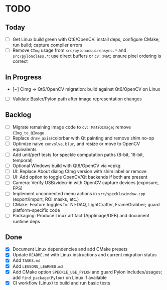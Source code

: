 # TODO

## Today
- [ ] Get Linux build green with Qt6/OpenCV: install deps, configure CMake, run build; capture compiler errors
- [ ] Remove `CImg` usage from `src/pylonacquireasync.*` and `src/pylonclass.*`: use direct buffers or `cv::Mat`; ensure pixel ordering is correct

## In Progress
- [~] CImg → Qt6/OpenCV migration: build against Qt6/OpenCV on Linux
- [ ] Validate Basler/Pylon path after image representation changes

## Backlog
- [ ] Migrate remaining image code to `cv::Mat`/`QImage`; remove `CImg_to_QImage`
- [ ] Replace `draw_axis`/colorbar with Qt painting and remove shim no-op
- [ ] Optimize naive `convolve`, `blur`, and resize or move to OpenCV equivalents
- [ ] Add unit/perf tests for speckle computation paths (8-bit, 16-bit, temporal)
- [ ] Optional Windows build with Qt6/OpenCV via vcpkg
- [ ] UI: Replace About dialog CImg version with shim label or remove
- [ ] UI: Add option to toggle OpenCV/Qt backends if both are present
- [ ] Camera: Verify USB/video-in with OpenCV capture devices (exposure, FPS)
- [ ] Implement unconnected menu actions in `src/specklewindow.cpp` (export/import, ROI masks, etc.)
- [ ] CMake: Feature toggles for NI-DAQ, LightCrafter, FrameGrabber; guard platform-specific code
- [ ] Packaging: Produce Linux artifact (AppImage/DEB) and document runtime deps

## Done
- [x] Document Linux dependencies and add CMake presets
- [x] Update `README.md` with Linux instructions and current migration status
- [x] Add `TASKS.md`
- [x] Add `LESSONS_LEARNED.md`
- [x] Add CMake option `SPECKLE_USE_PYLON` and guard Pylon includes/usages; add `find_package(Pylon)` on Linux if available
- [x] CI workflow (Linux) to build and run basic tests
